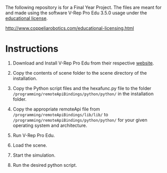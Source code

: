 The following repository is for a Final Year Project. The files are meant for and made using the software V-Rep Pro Edu 3.5.0 usage under the [educational license](http://www.coppeliarobotics.com/educational-licensing.html).

http://www.coppeliarobotics.com/educational-licensing.html

# Instructions

1. Download and Install V-Rep Pro Edu from their respective [website](http://www.coppeliarobotics.com/downloads.html).
 
2. Copy the contents of scene folder to the scene directory of the installation.

3. Copy the Python script files and the hexafunc.py file to the folder `/programming/remoteApiBindings/python/python/` in the installation folder.

4. Copy the appropriate remoteApi file from `/programming/remoteApiBindings/lib/lib/` to `/programming/remoteApiBindings/python/python/` for your given operating system and architecture.

5. Run V-Rep Pro Edu.

6. Load the scene.

7. Start the simulation.

8. Run the desired python script.
